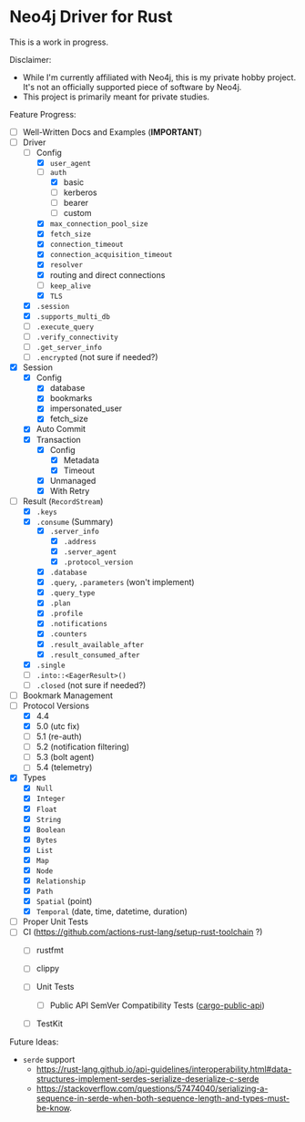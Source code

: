 Neo4j Driver for Rust
=====================

This is a work in progress.

Disclaimer:
 * While I'm currently affiliated with Neo4j, this is my private hobby project.
   It's not an officially supported piece of software by Neo4j.
 * This project is primarily meant for private studies.


Feature Progress:
 * [ ] Well-Written Docs and Examples (**IMPORTANT**)
 * [ ] Driver
   * [ ] Config
     * [x] `user_agent`
     * [ ] `auth`
       * [x] basic
       * [ ] kerberos
       * [ ] bearer
       * [ ] custom
     * [x] `max_connection_pool_size`
     * [x] `fetch_size`
     * [x] `connection_timeout`
     * [x] `connection_acquisition_timeout`
     * [x] `resolver`
     * [x] routing and direct connections
     * [ ] `keep_alive`
     * [x] `TLS`
   * [x] `.session`
   * [x] `.supports_multi_db`
   * [ ] `.execute_query`
   * [ ] `.verify_connectivity`
   * [ ] `.get_server_info`
   * [ ] `.encrypted` (not sure if needed?)
 * [x] Session
   * [x] Config
     * [x] database
     * [x] bookmarks
     * [x] impersonated_user
     * [x] fetch_size
   * [x] Auto Commit
   * [x] Transaction
     * [x] Config
       * [x] Metadata
       * [x] Timeout
     * [x] Unmanaged
     * [x] With Retry
 * [ ] Result (`RecordStream`)
   * [x] `.keys`
   * [x] `.consume` (Summary)
     * [x] `.server_info`
       * [x] `.address`
       * [x] `.server_agent`
       * [x] `.protocol_version`
     * [x] `.database`
     * [x] `.query`, `.parameters` (won't implement)
     * [x] `.query_type`
     * [x] `.plan`
     * [x] `.profile`
     * [x] `.notifications`
     * [x] `.counters`
     * [x] `.result_available_after`
     * [x] `.result_consumed_after`
   * [x] `.single`
   * [ ] `.into::<EagerResult>()`
   * [ ] `.closed` (not sure if needed?)
 * [ ] Bookmark Management
 * [ ] Protocol Versions
   * [x] 4.4
   * [x] 5.0 (utc fix)
   * [ ] 5.1 (re-auth)
   * [ ] 5.2 (notification filtering)
   * [ ] 5.3 (bolt agent)
   * [ ] 5.4 (telemetry)
 * [x] Types
   * [x] `Null`
   * [x] `Integer`
   * [x] `Float`
   * [x] `String`
   * [x] `Boolean`
   * [x] `Bytes`
   * [x] `List`
   * [x] `Map`
   * [x] `Node`
   * [x] `Relationship`
   * [x] `Path`
   * [x] `Spatial` (point)
   * [x] `Temporal` (date, time, datetime, duration)
 * [ ] Proper Unit Tests
 * [ ] CI (https://github.com/actions-rust-lang/setup-rust-toolchain ?)
   * [ ] rustfmt
   * [ ] clippy
   * [ ] Unit Tests
     * [ ] Public API SemVer Compatibility Tests ([cargo-public-api](https://github.com/enselic/cargo-public-api))
   * [ ] TestKit


Future Ideas:
 * `serde` support
   * https://rust-lang.github.io/api-guidelines/interoperability.html#data-structures-implement-serdes-serialize-deserialize-c-serde 
   * https://stackoverflow.com/questions/57474040/serializing-a-sequence-in-serde-when-both-sequence-length-and-types-must-be-know.
